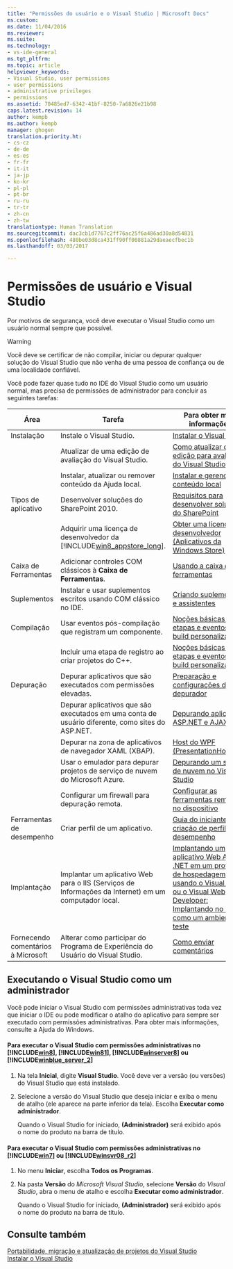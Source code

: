 ```yaml
---
title: "Permissões do usuário e o Visual Studio | Microsoft Docs"
ms.custom: 
ms.date: 11/04/2016
ms.reviewer: 
ms.suite: 
ms.technology:
- vs-ide-general
ms.tgt_pltfrm: 
ms.topic: article
helpviewer_keywords:
- Visual Studio, user permissions
- user permissions
- administrative privileges
- permissions
ms.assetid: 70485ed7-6342-41bf-8250-7a6826e21b98
caps.latest.revision: 14
author: kempb
ms.author: kempb
manager: ghogen
translation.priority.ht:
- cs-cz
- de-de
- es-es
- fr-fr
- it-it
- ja-jp
- ko-kr
- pl-pl
- pt-br
- ru-ru
- tr-tr
- zh-cn
- zh-tw
translationtype: Human Translation
ms.sourcegitcommit: dac3cb1d7767c2ff76ac25f6a486ad30a8d54831
ms.openlocfilehash: 480be03d8ca431ff90ff00881a29daeaecfbec1b
ms.lasthandoff: 03/03/2017

---
```

# <a name="user-permissions-and-visual-studio"></a>Permissões de usuário e Visual Studio
Por motivos de segurança, você deve executar o Visual Studio como um usuário normal sempre que possível.  
  
> [!WARNING]
>  Você deve se certificar de não compilar, iniciar ou depurar qualquer solução do Visual Studio que não venha de uma pessoa de confiança ou de uma localidade confiável.  
  
 Você pode fazer quase tudo no IDE do Visual Studio como um usuário normal, mas precisa de permissões de administrador para concluir as seguintes tarefas:  
  
|Área|Tarefa|Para obter mais informações|  
|----------|----------|--------------------------|  
|Instalação|Instale o Visual Studio.|[Instalar o Visual Studio](../install/install-visual-studio.md)|  
||Atualizar de uma edição de avaliação do Visual Studio.|[Como atualizar de uma edição para avaliação do Visual Studio](../install/how-to-upgrade-from-a-trial-edition-of-visual-studio.md)|  
||Instalar, atualizar ou remover conteúdo da Ajuda local.|[Instalar e gerenciar o conteúdo local](../ide/install-and-manage-local-content.md)|  
|Tipos de aplicativo|Desenvolver soluções do SharePoint 2010.|[Requisitos para desenvolver soluções do SharePoint](/office-dev/office-dev/requirements-for-developing-sharepoint-solutions)|  
||Adquirir uma licença de desenvolvedor da [!INCLUDE[win8_appstore_long](../debugger/includes/win8_appstore_long_md.md)].|[Obter uma licença da desenvolvedor (Aplicativos da Windows Store)](http://go.microsoft.com/fwlink/?LinkID=241313)|  
|Caixa de Ferramentas|Adicionar controles COM clássicos à **Caixa de Ferramentas**.|[Usando a caixa de ferramentas](../ide/using-the-toolbox.md)|  
|Suplementos|Instalar e usar suplementos escritos usando COM clássico no IDE.|[Criando suplementos e assistentes](http://msdn.microsoft.com/Library/c5a47c21-6668-4de3-898d-afa969317e73)|  
|Compilação|Usar eventos pós-compilação que registram um componente.|[Noções básicas sobre etapas e eventos de build personalizados](/visual-cpp/ide/understanding-custom-build-steps-and-build-events)|  
||Incluir uma etapa de registro ao criar projetos do C++.|[Noções básicas sobre etapas e eventos de build personalizados](/visual-cpp/ide/understanding-custom-build-steps-and-build-events)|  
|Depuração|Depurar aplicativos que são executados com permissões elevadas.|[Preparação e configurações do depurador](../debugger/debugger-settings-and-preparation.md)|  
||Depurar aplicativos que são executados em uma conta de usuário diferente, como sites do ASP.NET.|[Depurando aplicativos ASP.NET e AJAX](../debugger/debugging-aspnet-and-ajax-applications.md)|  
||Depurar na zona de aplicativos de navegador XAML (XBAP).|[Host do WPF (PresentationHost.exe)](http://msdn.microsoft.com/Library/3215bfa1-722c-4ac8-a7c5-bdd02d30afbd)|  
||Usar o emulador para depurar projetos de serviço de nuvem do Microsoft Azure.|[Depurando um serviço de nuvem no Visual Studio](http://go.microsoft.com/fwlink/?LinkId=266725)|  
||Configurar um firewall para depuração remota.|[Configurar as ferramentas remotas no dispositivo](../Topic/Set%20Up%20the%20Remote%20Tools%20on%20the%20Device.md)|  
|Ferramentas de desempenho|Criar perfil de um aplicativo.|[Guia do iniciante à criação de perfil de desempenho](../profiling/beginners-guide-to-performance-profiling.md)|  
|Implantação|Implantar um aplicativo Web para o IIS (Serviços de Informações da Internet) em um computador local.|[Implantando um aplicativo Web ASP .NET em um provedor de hospedagem usando o Visual Studio ou o Visual Web Developer: Implantando no IIS como um ambiente de teste](http://go.microsoft.com/fwlink/?LinkId=266478)|  
|Fornecendo comentários à Microsoft|Alterar como participar do Programa de Experiência do Usuário do Visual Studio.|[Como enviar comentários](../misc/how-to-send-feedback-about-visual-studio.md)|  
  
## <a name="running-visual-studio-as-an-administrator"></a>Executando o Visual Studio como um administrador  
 Você pode iniciar o Visual Studio com permissões administrativas toda vez que iniciar o IDE ou pode modificar o atalho do aplicativo para sempre ser executado com permissões administrativas. Para obter mais informações, consulte a Ajuda do Windows.  
  
#### <a name="to-run-visual-studio-with-administrative-permissions-on-includewin8debuggerincludeswin8mdmd-includewin81debuggerincludeswin81mdmd-includewinserver8debuggerincludeswinserver8mdmd-or-includewinblueserver2ideincludeswinblueserver2mdmd"></a>Para executar o Visual Studio com permissões administrativas no [!INCLUDE[win8](../debugger/includes/win8_md.md)], [!INCLUDE[win81](../debugger/includes/win81_md.md)], [!INCLUDE[winserver8](../debugger/includes/winserver8_md.md)] ou [!INCLUDE[winblue_server_2](../ide/includes/winblue_server_2_md.md)]  
  
1.  Na tela **Inicial**, digite **Visual Studio**. Você deve ver a versão (ou versões) do Visual Studio que está instalado.  
  
2.  Selecione a versão do Visual Studio que deseja iniciar e exiba o menu de atalho (ele aparece na parte inferior da tela). Escolha **Executar como administrador**.  
  
     Quando o Visual Studio for iniciado, **(Administrador)** será exibido após o nome do produto na barra de título.  
  
#### <a name="to-run-visual-studio-with-administrative-permissions-on-includewin7debuggerincludeswin7mdmd-or-includewinsvr08r2debuggerincludeswinsvr08r2mdmd"></a>Para executar o Visual Studio com permissões administrativas no [!INCLUDE[win7](../debugger/includes/win7_md.md)] ou [!INCLUDE[winsvr08_r2](../debugger/includes/winsvr08_r2_md.md)]  
  
1.  No menu **Iniciar**, escolha **Todos os Programas**.  
  
2.  Na pasta **Versão** do *Microsoft Visual Studio*, selecione **Versão** do *Visual Studio*, abra o menu de atalho e escolha **Executar como administrador**.  
  
     Quando o Visual Studio for iniciado, **(Administrador)** será exibido após o nome do produto na barra de título.  
  
## <a name="see-also"></a>Consulte também  
 [Portabilidade, migração e atualização de projetos do Visual Studio](../porting/port-migrate-and-upgrade-visual-studio-projects.md)   
 [Instalar o Visual Studio](../install/install-visual-studio.md)
